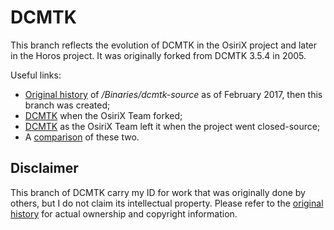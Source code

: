 # DCMTK

This branch reflects the evolution of DCMTK in the OsiriX project and later in the Horos project. It was originally forked from DCMTK 3.5.4 in 2005.

Useful links:

* [Original history](https://github.com/aglv/Horos/commits/83026738b2e18b106441597ecc06907293288d7f/Binaries/dcmtk-source) of _/Binaries/dcmtk-source_ as of February 2017, then this branch was created;
* [DCMTK](https://github.com/aglv/DCMTK/tree/59ef310e80684ba4732c54a9a0df889cdc10c74e) when the OsiriX Team forked;
* [DCMTK](https://github.com/aglv/DCMTK/tree/7702129dde702572c02f7bdf8f07298040b07be3) as the OsiriX Team left it when the project went closed-source;
* A [comparison](https://github.com/aglv/DCMTK/compare/osirix-fork...osirix-last) of these two.

## Disclaimer

This branch of DCMTK carry my ID for work that was originally done by others, but I do not claim its intellectual property. Please refer to the [original history](https://github.com/aglv/Horos/commits/83026738b2e18b106441597ecc06907293288d7f/Binaries/dcmtk-source) for actual ownership and copyright information.